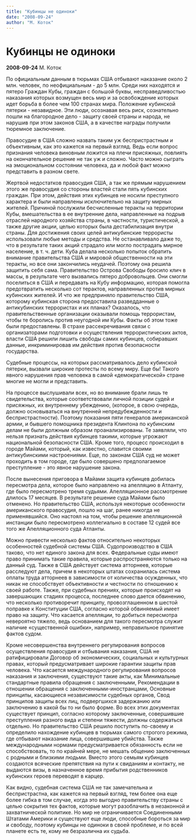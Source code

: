 ```yaml
---
title: "Кубинцы не одиноки"
date: "2008-09-24"
author: "М. Коток"
---
```


# Кубинцы не одиноки

**2008-09-24** М. Коток

По официальным данным в тюрьмах США отбывают наказание около 2 млн. человек, по неофициальным - до 5 млн. Среди них находятся и пятеро Граждан Кубы, граждан с большой буквы, несправедливостью наказания которых возмущен весь мир и за освобождение которых идет борьба в более чем 100 странах мира. Положение кубинской пятерки - незавидное. Эти люди, осознавая весь риск, сознательно пошли на благородное дело - защиту своей страны и народа, не нарушив при этом законов США, а в качестве награды получили тюремное заключение.

Правосудие в США сложно назвать таким уж беспристрастным и объективным, как это кажется на первый взгляд. Ведь если вопрос признания человека виновным ложится на плечи присяжных, повлиять на окончательное решение не так уж и сложно. Часто можно сыграть на эмоциональном состоянии человека, да и любой факт можно представить в разном свете.

Жертвой недостатков правосудия США, а так же прямым нарушением этого же правосудия со стороны властей стали пять кубинских граждан. При этом, действия этих кубинцев не носили преступного характера и были направлены исключительно на защиту мирных жителей. Причиной послужили бесчисленные теракты на территории Кубы, вмешательства в ее внутренние дела, направленные на подрыв отраслей народного хозяйства страны, в частности, туристической, а также другие акции, целью которых была дестабилизация внутри страны. Для достижения своих целей антикубинские террористы использовали любые методы и средства. Не останавливало даже то, что в результате таких акций страдало или могло пострадать мирное население, в т. ч. дети. Куба делала несколько попыток обратить внимание правительства США и мировой общественности на эти теракты, но все они закончились неудачей. Поэтому она решила защитить себя сама. Правительство Острова Свободы бросило клич в массы, в результате чего вызвались пятеро добровольцев. Они смогли поселиться в США и передавать на Кубу информацию, которая помогла предотвратить несколько сот терактов, направленных против мирных кубинских жителей. И что же предприняло правительство США, которому кубинская сторона предоставила разведданные о антикубинских террористах и их планах? Оказалось, что правительственные организации оказывали помощь террористам, чтобы те боролись против неугодной им Кубы. Факты об этом тоже были предоставлены. В страхе рассекречивания связи с организаторами подготовки и осуществления террористических актов, власти США решили лишить свободы самих кубинцев, собиравших данные, инкриминировав им действия против безопасности государства.

Судебные процессы, на которых рассматривалось дело кубинской пятерки, вызвали широкие протесты по всему миру. Еще бы! Такого явного нарушения прав человека в самой «демократической» стране многие не могли и представить.

На процессе выслушивали всех, но во внимание брали лишь те свидетельства, которые соответствовали личной позиции судей и присяжных, их внутреннему убеждению, (которое, в свою очередь, должно основываться на внутренней непредубежденности и беспристрастности). Поэтому показания пяти генералов американской армии, и бывшего помощника президента Клинтона по кубинским делам не были должным образом проанализированы. Те заявляли, что нельзя признать действия кубинцев такими, которые угрожают национальной безопасности США. Кроме того, процесс происходил в городе Майами, который, как известно, славится своими антикубинскими настроениями. Еще, по законам США суд не может проходить в том городе, где было совершено предполагаемое преступление - это явное нарушение закона.

После вынесения приговора в Майами защита кубинцев добилась пересмотра дела, которое было направлено на апелляцию в Атланту, где было пересмотрено тремя судьями. Апелляционное рассмотрение длилось 17 месяцев. В результате решение суда Майами было отменено. Но правительство США, используя некоторые особенности американского правосудия, пошло на шаг, ранее никогда не применявшийся. Оно настоял на том, чтобы решение апелляционной инстанции было пересмотрено коллегиально в составе 12 судей все того же Апелляционного суда Атланты.

Можно привести несколько фактов относительно некоторых особенностей судебной системы США. Судопроизводство в США таково, что нет единого закона для всех. Федеральные суды имеют право принимать такие правила, которые распространяются только на данный суд. Также в США действует система атторнеев, которые расследуют дела, причем в некоторых штатах сохранилась система оплаты труда атторнеев в зависимости от количества осужденных, что никак не способствует объективности и честности по отношению к своей работе. Также, при судебных прениях, которые происходят на завершающих стадиях процесса, последнее слово дается обвинению, что несколько противоречит принципу, провозглашенном в шестой поправке к Конституции США, согласно которой обвиняемый имеет право на защиту. Что касается апелляции, то добиться пересмотра невероятно тяжело, ведь основанием для такого пересмотра служит наличие «существенной ошибки», например, неправильное принятие фактов судом.

Кроме несовершенства внутреннего регулирования вопросов осуществления правосудия и отбывания наказания, США не ратифицировали Договор об экономических, социальных и культурных правах, который предусматривает широкие гарантии защиты прав человека. Что касается международного регулирования вопросов наказания и заключения, существуют такие акты, как Минимальные стандартные правила обращения с заключенными, Рекомендации в отношении обращения с заключенными-иностранцами, Основные принципы, касающиеся независимости судебных органов, Свод принципов защиты всех лиц, подвергшихся задержанию или заключению в какой бы то ни было форме. Во всех этих документах существует принцип, согласно которому заключенные, совершившие преступления разного вида и степени тяжести, должны содержаться отдельно. Но правительство США решило поступить по-своему и определило нахождение кубинцев в тюрьмах самого строгого режима, где отбывают наказание лица, совершившие убийства. Также международными нормами предусматривается обязанность если не способствовать, то по крайней мере, не мешать общению заключенных с родными и близкими людьми. Вместо этого семьям кубинцев создаются всяческие препятствия на пути к свиданиям и контакту, не выдаются визы, в назначенное время прибытия родственников кубинских героев переводят в карцер.

Как видно, судебная система США не так замечательна и беспристрастна, как кажется на первый взгляд, тем более она еще более гибка в том случае, когда это выгодно правительству страны с целью сокрытия тех фактов, которые могут разоблачить в незаконной и захватнической политике. Но мир не ограничивается Соединенными Штатами Америки и существуют еще люди, способные бороться за мир и свободу, поэтому кубинцы не одиноки в своей проблеме, и по всей планете есть те, кому не безразлична их судьба.